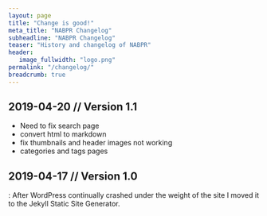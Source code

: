 ```yaml
---
layout: page
title: "Change is good!"
meta_title: "NABPR Changelog"
subheadline: "NABPR Changelog"
teaser: "History and changelog of NABPR"
header:
   image_fullwidth: "logo.png"
permalink: "/changelog/"
breadcrumb: true
---
```

## 2019-04-20 // Version 1.1
  - Need to fix search page
  - convert html to markdown
  - fix thumbnails and header images not working
  - categories and tags pages
## 2019-04-17 // Version 1.0
: After WordPress continually crashed under the weight of the site I moved it to the Jekyll Static Site Generator.
